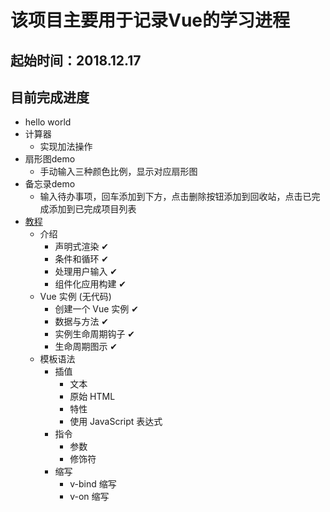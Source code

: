 该项目主要用于记录Vue的学习进程
============================
起始时间：2018.12.17
-------------------
## 目前完成进度<br>
* hello world<br>
* 计算器<br>
  * 实现加法操作<br>
* 扇形图demo<br>
  * 手动输入三种颜色比例，显示对应扇形图<br>
* 备忘录demo<br>
  * 输入待办事项，回车添加到下方，点击删除按钮添加到回收站，点击已完成添加到已完成项目列表<br>
* [教程](https://cn.vuejs.org/v2/guide/)
  * 介绍
    * 声明式渲染 ✔
    * 条件和循环 ✔
    * 处理用户输入 ✔
    * 组件化应用构建 ✔
  * Vue 实例 (无代码)
    * 创建一个 Vue 实例 ✔
    * 数据与方法 ✔
    * 实例生命周期钩子 ✔
    * 生命周期图示 ✔
  * 模板语法
    * 插值
      * 文本
      * 原始 HTML
      * 特性
      * 使用 JavaScript 表达式
    * 指令
      * 参数
      * 修饰符
    * 缩写
      * v-bind 缩写
      * v-on 缩写
